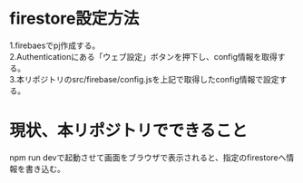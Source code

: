 # firestore設定方法
1.firebaesでpj作成する。  
2.Authenticationにある「ウェブ設定」ボタンを押下し、config情報を取得する。  
3.本リポジトリのsrc/firebase/config.jsを上記で取得したconfig情報で設定する。  

# 現状、本リポジトリでできること
npm run devで起動させて画面をブラウザで表示されると、指定のfirestoreへ情報を書き込む。  

